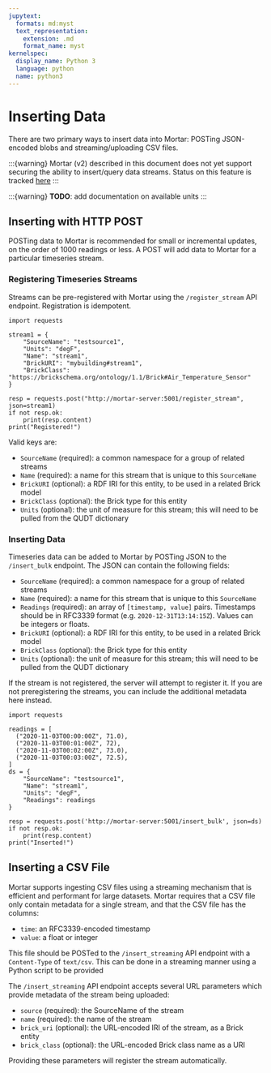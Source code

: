 ```yaml
---
jupytext:
  formats: md:myst
  text_representation:
    extension: .md
    format_name: myst
kernelspec:
  display_name: Python 3
  language: python
  name: python3
---
```


Inserting Data
==============

There are two primary ways to insert data into Mortar: POSTing JSON-encoded blobs and streaming/uploading CSV files.

:::{warning}
Mortar (v2) described in this document does not yet support securing the ability to insert/query data streams. Status on this feature is tracked [here](https://github.com/gtfierro/mortar/issues/)
:::

:::{warning}
**TODO**: add documentation on available units
:::


## Inserting with HTTP POST

POSTing data to Mortar is recommended for small or incremental updates, on the order of 1000 readings or less. A POST will add data to Mortar for a particular timeseries stream. 

### Registering Timeseries Streams


Streams can be pre-registered with Mortar using the `/register_stream` API endpoint. Registration is idempotent.

```{code-cell} Python
import requests

stream1 = {
    "SourceName": "testsource1",
    "Units": "degF",
    "Name": "stream1",
    "BrickURI": "mybuilding#stream1",
    "BrickClass": "https://brickschema.org/ontology/1.1/Brick#Air_Temperature_Sensor"
}

resp = requests.post("http://mortar-server:5001/register_stream", json=stream1)
if not resp.ok:
    print(resp.content)
print("Registered!")
```

Valid keys are:
- `SourceName` (required): a common namespace for a group of related streams
- `Name` (required): a name for this stream that is unique to this `SourceName`
- `BrickURI` (optional): a RDF IRI for this entity, to be used in a related Brick model
- `BrickClass` (optional): the Brick type for this entity
- `Units` (optional): the unit of measure for this stream; this will need to be pulled from the QUDT dictionary
 
### Inserting Data

Timeseries data can be added to Mortar by POSTing JSON to the `/insert_bulk` endpoint. The JSON can contain the following fields:

- `SourceName` (required): a common namespace for a group of related streams
- `Name` (required): a name for this stream that is unique to this `SourceName`
- `Readings` (required): an array of `[timestamp, value]` pairs. Timestamps should be in RFC3339 format (e.g. `2020-12-31T13:14:15Z`). Values can be integers or floats.
- `BrickURI` (optional): a RDF IRI for this entity, to be used in a related Brick model
- `BrickClass` (optional): the Brick type for this entity
- `Units` (optional): the unit of measure for this stream; this will need to be pulled from the QUDT dictionary

If the stream is not registered, the server will attempt to register it. If you are not preregistering the streams, you can include the additional metadata here instead.

```{code-cell} Python
import requests

readings = [
  ("2020-11-03T00:00:00Z", 71.0),
  ("2020-11-03T00:01:00Z", 72),
  ("2020-11-03T00:02:00Z", 73.0),
  ("2020-11-03T00:03:00Z", 72.5),
]
ds = {
    "SourceName": "testsource1",
    "Name": "stream1",
    "Units": "degF",
    "Readings": readings
}

resp = requests.post('http://mortar-server:5001/insert_bulk', json=ds)
if not resp.ok:
    print(resp.content)
print("Inserted!")
```

## Inserting a CSV File

Mortar supports ingesting CSV files using a streaming mechanism that is efficient and performant for large datasets. Mortar requires that a CSV file only contain metadata for a single stream, and that the CSV file has the columns:

- `time`: an RFC3339-encoded timestamp
- `value`: a float or integer

This file should be POSTed to the `/insert_streaming` API endpoint with a `Content-Type` of `text/csv`. This can be done in a streaming manner using a Python script to be provided

The `/insert_streaming` API endpoint accepts several URL parameters which provide metadata of the stream being uploaded:

- `source` (required): the SourceName of the stream
- `name` (required): the name of the stream
- `brick_uri` (optional): the URL-encoded IRI of the stream, as a Brick entity
- `brick_class` (optional): the URL-encoded Brick class name as a URI

Providing these parameters will register the stream automatically.

